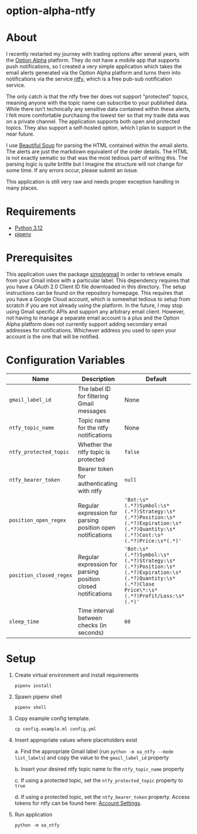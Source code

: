 # option-alpha-ntfy

# About

I recently restarted my journey with trading options after several years, with the [Option Alpha](https://optionalpha.com/) platform. They do not have a mobile app that supports push notifications, so I created a very simple application which takes the email alerts generated via the Option Alpha platform and turns them into notifications via the service [ntfy](https://ntfy.sh/), which is a free pub-sub notification service.

The only catch is that the ntfy free tier does not support "protected" topics, meaning anyone with the topic name can subscribe to your published data. While there isn't technically any sensitive data contained within these alerts, I felt more comfortable purchasing the lowest tier so that my trade data was on a private channel. The application supports both open and protected topics. They also support a self-hosted option, which I plan to support in the near future.

I use [Beautiful Soup](https://www.crummy.com/software/BeautifulSoup/bs4/doc/) for parsing the HTML contained within the email alerts. The alerts are just the markdown equivalent of the order details. The HTML is not exactly sematic so that was the most tedious part of writing this. The parsing logic is quite brittle but I imagine the structure will not change for some time. If any errors occur, please submit an issue.

This application is still very raw and needs proper exception handling in many places.

# Requirements
- [Python 3.12](https://www.python.org/downloads/release/python-3125/)
- [pipenv](https://pipenv.pypa.io/en/latest/)

# Prerequisites

This application uses the package [simplegmail](https://github.com/jeremyephron/simplegmail) in order to retrieve emails from your Gmail inbox with a particular label. This dependency requires that you have a OAuth 2.0 Client ID file downloaded in this directory. The setup instructions can be found on the repository homepage. This requires that you have a Google Cloud account, which is somewhat tedious to setup from scratch if you are not already using the platform. In the future, I may stop using Gmail specific APIs and support any arbitrary email client. However, not having to manage a separate email account is a plus and the Option Alpha platform does not currently support adding secondary email addresses for notifications. Whichever address you used to open your account is the one that will be notified.

# Configuration Variables

| Name                    | Description                                                 | Default                                                                 |
|-------------------------|-------------------------------------------------------------|-------------------------------------------------------------------------|
| `gmail_label_id`         | The label ID for filtering Gmail messages                   | None                                                                   |
| `ntfy_topic_name`        | Topic name for the ntfy notifications                       | None                                                                   |
| `ntfy_protected_topic`   | Whether the ntfy topic is protected                         | `false`                                                                 |
| `ntfy_bearer_token`      | Bearer token for authenticating with ntfy                   | `null`                                                                  |
| `position_open_regex`    | Regular expression for parsing position open notifications  | `'Bot:\s*(.*?)Symbol:\s*(.*?)Strategy:\s*(.*?)Position:\s*(.*?)Expiration:\s*(.*?)Quantity:\s*(.*?)Cost:\s*(.*?)Price:\s*(.*)'` |
| `position_closed_regex`  | Regular expression for parsing position closed notifications| `'Bot:\s*(.*?)Symbol:\s*(.*?)Strategy:\s*(.*?)Position:\s*(.*?)Expiration:\s*(.*?)Quantity:\s*(.*?)Close Price\*:\s*(.*?)Profit/Loss:\s*(.*)'` |
| `sleep_time`             | Time interval between checks (in seconds)                   | `60`                                                                    |



# Setup
1. Create virtual environment and install requirements
    
    `pipenv install`

2. Spawn pipenv shell

    `pipenv shell`

3. Copy example config template.

    `cp config.example.ml config.yml`

4. Insert appropriate values where placeholders exist
    
    a. Find the appropriate Gmail label (run `python -m oa_ntfy --mode list_labels`) and copy the value to the `gmail_label_id` property

    b. Insert your desired ntfy topic name to the `ntfy_topic_name` property
    
    c. If using a protected topic, set the `ntfy_protected_topic` property to `true`

    d. If using a protected topic, set the `ntfy_bearer_token` property. Access tokens for ntfy can be found here: [Account Settings](https://ntfy.sh/account).


5. Run application

    `python -m oa_ntfy`
